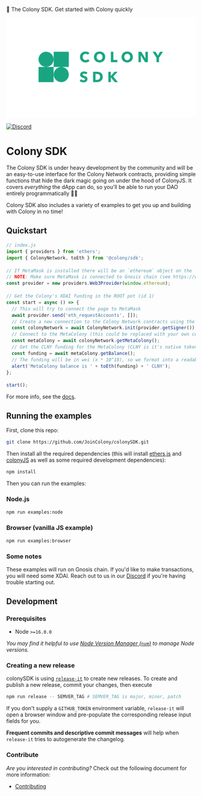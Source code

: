 🚀 The Colony SDK. Get started with Colony quickly

<div align="center">
  <img src="https://raw.githubusercontent.com/JoinColony/brand/v1.0.0/logo_sdk.svg" width="600" />
</div>

[![Discord](https://img.shields.io/discord/562263648173555742)](https://discord.gg/feVZWwysqM)

# Colony SDK

The Colony SDK is under heavy development by the community and will be an easy-to-use interface for the Colony Network contracts, providing simple functions that hide the dark magic going on under the hood of ColonyJS.
It covers _everything_ the dApp can do, so you'll be able to run your DAO entirely programmatically 👩‍💻

Colony SDK also includes a variety of examples to get you up and building with Colony in no time!

## Quickstart

```javascript
// index.js
import { providers } from 'ethers';
import { ColonyNetwork, toEth } from '@colony/sdk';

// If MetaMask is installed there will be an `ethereum` object on the `window`
// NOTE: Make sure MetaMask is connected to Gnosis chain (see https://www.xdaichain.com/for-users/wallets/metamask/metamask-setup)
const provider = new providers.Web3Provider(window.ethereum);

// Get the Colony's XDAI funding in the ROOT pot (id 1)
const start = async () => {
  // This will try to connect the page to MetaMask
  await provider.send('eth_requestAccounts', []);
  // Create a new connection to the Colony Network contracts using the MetaMask "wallet"
  const colonyNetwork = await ColonyNetwork.init(provider.getSigner());
  // Connect to the MetaColony (this could be replaced with your own colony using `colonyNetwork.getColony(COLONY_ADDRESS)`)
  const metaColony = await colonyNetwork.getMetaColony();
  // Get the CLNY funding for the MetaColony (CLNY is it's native token)
  const funding = await metaColony.getBalance();
  // The funding will be in wei (x * 10^18), so we format into a readable string using the `toEth` function
  alert('MetaColony balance is ' + toEth(funding) + ' CLNY');
};

start();
```

For more info, see the [docs](https://colony.gitbook.io/colony-sdk/quickstart).

## Running the examples

First, clone this repo: 
```bash
git clone https://github.com/JoinColony/colonySDK.git
```

Then install all the required dependencies (this will install [ethers.js](https://docs.ethers.io/v5/) and [colonyJS](https://github.com/JoinColony/colonyJS) as well as some required development dependencies):

```bash
npm install
```

Then you can run the examples:

### Node.js

```bash
npm run examples:node
```

### Browser (vanilla JS example)

```bash
npm run examples:browser
```

### Some notes

These examples will run on Gnosis chain. If you'd like to make transactions, you will need some XDAI. Reach out to us in our [Discord](https://discord.gg/feVZWwysqM) if you're having trouble starting out.

## Development

### Prerequisites

- Node `>=16.0.0`

_You may find it helpful to use [Node Version Manager (`nvm`)](https://github.com/nvm-sh/nvm) to manage Node versions._

### Creating a new release

colonySDK is using [`release-it`](https://github.com/release-it/release-it) to create new releases. To create and publish a new release, commit your changes, then execute

```bash
npm run release -- SEMVER_TAG # SEMVER_TAG is major, minor, patch
```

If you don't supply a `GITHUB_TOKEN` environment variable, `release-it` will open a browser window and pre-populate the corresponding release input fields for you.

**Frequent commits and descriptive commit messages** will help when `release-it` tries to autogenerate the changelog.

### Contribute

_Are you interested in contributing?_ Check out the following document for more information:

- [Contributing](CONTRIBUTING.md)
